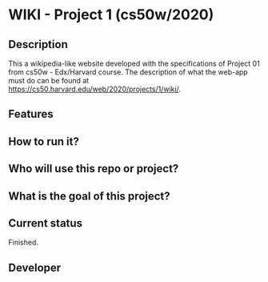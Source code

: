 # WIKI - Project 1  (cs50w/2020)

## Description
This a wikipedia-like website developed with the specifications of Project 01 from cs50w - Edx/Harvard course. The description of what the web-app must do can be found at https://cs50.harvard.edu/web/2020/projects/1/wiki/. 

## Features



## How to run it?

## Who will use this repo or project?

## What is the goal of this project?

## Current status
Finished.

## Developer
